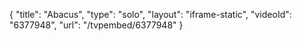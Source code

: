 {
    "title": "Abacus",
    "type": "solo",
    "layout": "iframe-static",
    "videoId": "6377948",
    "url": "\/tvpembed\/6377948"
}